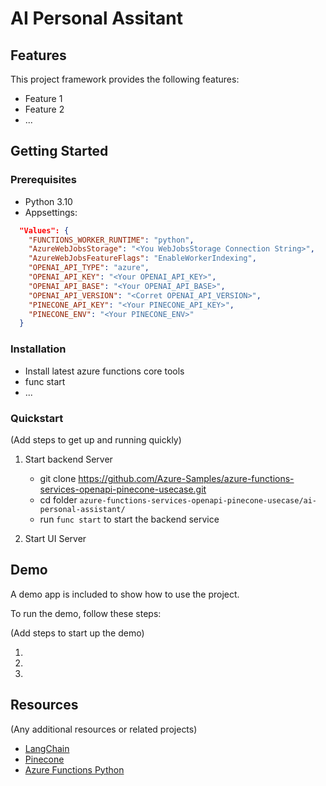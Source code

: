 
# AI Personal Assitant

## Features

This project framework provides the following features:

* Feature 1
* Feature 2
* ...

## Getting Started

### Prerequisites

- Python 3.10
- Appsettings:
```json
  "Values": {
    "FUNCTIONS_WORKER_RUNTIME": "python",
    "AzureWebJobsStorage": "<You WebJobsStorage Connection String>",
    "AzureWebJobsFeatureFlags": "EnableWorkerIndexing",
    "OPENAI_API_TYPE": "azure",
    "OPENAI_API_KEY": "<Your OPENAI_API_KEY>",
    "OPENAI_API_BASE": "<Your OPENAI_API_BASE>",
    "OPENAI_API_VERSION": "<Corret OPENAI_API_VERSION>", 
    "PINECONE_API_KEY": "<Your PINECONE_API_KEY>",
    "PINECONE_ENV": "<Your PINECONE_ENV>"
  }
```

### Installation

- Install latest azure functions core tools
- func start
- ...

### Quickstart
(Add steps to get up and running quickly)

1. Start backend Server
    - git clone https://github.com/Azure-Samples/azure-functions-services-openapi-pinecone-usecase.git
    - cd folder `azure-functions-services-openapi-pinecone-usecase/ai-personal-assistant/`
    - run `func start` to start the backend service

2. Start UI Server


## Demo

A demo app is included to show how to use the project.

To run the demo, follow these steps:

(Add steps to start up the demo)

1.
2.
3.

## Resources

(Any additional resources or related projects)

- [LangChain](https://github.com/hwchase17/langchain)
- [Pinecone](https://www.pinecone.io/)
- [Azure Functions Python](https://learn.microsoft.com/en-us/azure/azure-functions/functions-overview?pivots=programming-language-python)
